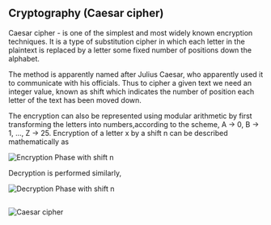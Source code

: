 ## Cryptography (Caesar cipher)

Caesar cipher - is one of the simplest and most widely known encryption techniques. It is a type of substitution cipher in which each letter in the plaintext is replaced by a letter some fixed number of positions down the alphabet. 

The method is apparently named after Julius Caesar, who apparently used it to communicate with his officials.
Thus to cipher a given text we need an integer value, known as shift which indicates the number of position each letter of the text has been moved down.

The encryption can also be represented using modular arithmetic by first transforming the letters into numbers,according to the scheme, A → 0, B → 1, ..., Z → 25. Encryption of a letter x by a shift n can be described mathematically as

![Encryption Phase with shift n](https://github.com/KaleabK/security/master/data/encryption.svg)

Decryption is performed similarly,

![Decryption Phase with shift n](https://github.com/KaleabK/security/master/data/decryption.svg)

##
![Caesar cipher](https://github.com/KaleabK/security/master/data/ceaserCi.png)